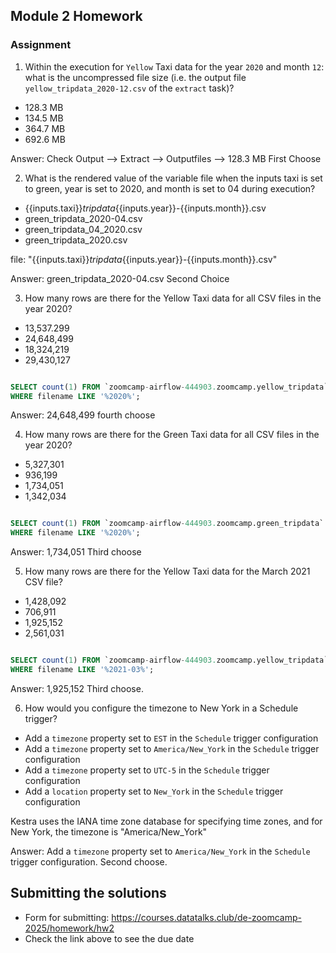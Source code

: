 ## Module 2 Homework

### Assignment


1) Within the execution for `Yellow` Taxi data for the year `2020` and month `12`: what is the uncompressed file size (i.e. the output file `yellow_tripdata_2020-12.csv` of the `extract` task)?
- 128.3 MB
- 134.5 MB
- 364.7 MB
- 692.6 MB

Answer: Check Output --> Extract --> Outputfiles --> 128.3 MB First Choose

2) What is the rendered value of the variable file when the inputs taxi is set to green, year is set to 2020, and month is set to 04 during execution?

- {{inputs.taxi}}_tripdata_{{inputs.year}}-{{inputs.month}}.csv
- green_tripdata_2020-04.csv
- green_tripdata_04_2020.csv
- green_tripdata_2020.csv

file: "{{inputs.taxi}}_tripdata_{{inputs.year}}-{{inputs.month}}.csv"

Answer: green_tripdata_2020-04.csv Second Choice

3) How many rows are there for the Yellow Taxi data for all CSV files in the year 2020?

- 13,537.299
- 24,648,499
- 18,324,219
- 29,430,127

```sql

SELECT count(1) FROM `zoomcamp-airflow-444903.zoomcamp.yellow_tripdata` 
WHERE filename LIKE '%2020%';
```

Answer: 24,648,499 fourth choose

4) How many rows are there for the Green Taxi data for all CSV files in the year 2020?

- 5,327,301
- 936,199
- 1,734,051
- 1,342,034

```sql

SELECT count(1) FROM `zoomcamp-airflow-444903.zoomcamp.green_tripdata` 
WHERE filename LIKE '%2020%';
```

Answer: 1,734,051 Third choose

5) How many rows are there for the Yellow Taxi data for the March 2021 CSV file?

- 1,428,092
- 706,911
- 1,925,152
- 2,561,031

```sql

SELECT count(1) FROM `zoomcamp-airflow-444903.zoomcamp.yellow_tripdata` 
WHERE filename LIKE '%2021-03%';
```

Answer: 1,925,152 Third choose.

6) How would you configure the timezone to New York in a Schedule trigger?

- Add a `timezone` property set to `EST` in the `Schedule` trigger configuration  
- Add a `timezone` property set to `America/New_York` in the `Schedule` trigger configuration
- Add a `timezone` property set to `UTC-5` in the `Schedule` trigger configuration
- Add a `location` property set to `New_York` in the `Schedule` trigger configuration  

 Kestra uses the IANA time zone database for specifying time zones, and for New York, the timezone is "America/New_York"

 Answer: Add a `timezone` property set to `America/New_York` in the `Schedule` trigger configuration. Second choose.


## Submitting the solutions

* Form for submitting: https://courses.datatalks.club/de-zoomcamp-2025/homework/hw2
* Check the link above to see the due date